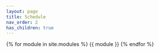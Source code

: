 ```yaml
---
layout: page
title: Schedule
nav_order: 2
has_children: true
---
```



{% for module in site.modules %}
{{ module }}
{% endfor %}